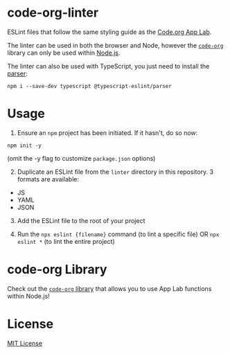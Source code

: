 # code-org-linter

ESLint files that follow the same styling guide as the [Code.org App Lab](https://code.org/educate/applab).

The linter can be used in both the browser and Node, however the [`code-org`](https://github.com/csokolove/code-org) library can only be used within [Node.js](https://nodejs.org).

The linter can also be used with TypeScript, you just need to install the [parser](https://www.npmjs.com/package/@typescript-eslint/parser):
```shell
npm i --save-dev typescript @typescript-eslint/parser
```

# Usage

1. Ensure an `npm` project has been initiated. If it hasn't, do so now:
```shell
npm init -y
```
(omit the -y flag to customize `package.json` options)

2. Duplicate an ESLint file from the `linter` directory in this repository.
3 formats are available:
* JS
* YAML
* JSON

3. Add the ESLint file to the root of your project

4. Run the `npx eslint {filename}` command (to lint a specific file) OR `npx eslint *` (to lint the entire project)


# code-org Library

Check out the [`code-org` library](https://github.com/csokolove/code-org) that allows you to use App Lab functions within Node.js!

# License

[MIT License](LICENSE)
